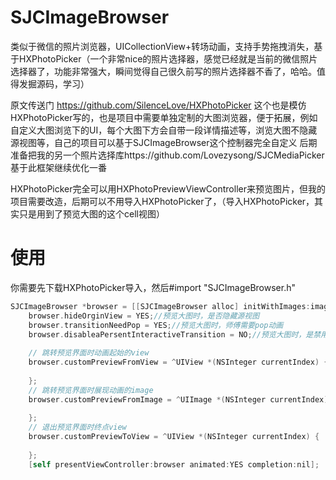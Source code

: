 # SJCImageBrowser
类似于微信的照片浏览器，UICollectionView+转场动画，支持手势拖拽消失，基于HXPhotoPicker（一个非常nice的照片选择器，感觉已经就是当前的微信照片选择器了，功能非常强大，瞬间觉得自己很久前写的照片选择器不香了，哈哈。值得发掘源码，学习）

原文传送门 https://github.com/SilenceLove/HXPhotoPicker
这个也是模仿HXPhotoPicker写的，也是项目中需要单独定制的大图浏览器，便于拓展，例如自定义大图浏览下的UI，每个大图下方会自带一段详情描述等，浏览大图不隐藏源视图等，自己的项目可以基于SJCImageBrowser这个控制器完全自定义
后期准备把我的另一个照片选择库https://github.com/Lovezysong/SJCMediaPicker 基于此框架继续优化一番

HXPhotoPicker完全可以用HXPhotoPreviewViewController来预览图片，但我的项目需要改造，后期可以不用导入HXPhotoPicker了，（导入HXPhotoPicker，其实只是用到了预览大图的这个cell视图）

# 使用

你需要先下载HXPhotoPicker导入，然后#import "SJCImageBrowser.h"



```objective-c
SJCImageBrowser *browser = [[SJCImageBrowser alloc] initWithImages:imagesArry andCurrentIndex:index];
    browser.hideOrginView = YES;//预览大图时，是否隐藏源视图
    browser.transitionNeedPop = YES;//预览大图时，师傅需要pop动画
    browser.disableaPersentInteractiveTransition = NO;//预览大图时，是禁用手势返回
    
    // 跳转预览界面时动画起始的view
    browser.customPreviewFromView = ^UIView *(NSInteger currentIndex) {
       
    };
    // 跳转预览界面时展现动画的image
    browser.customPreviewFromImage = ^UIImage *(NSInteger currentIndex) {
        
    };
    // 退出预览界面时终点view
    browser.customPreviewToView = ^UIView *(NSInteger currentIndex) {
        
    };
    [self presentViewController:browser animated:YES completion:nil];

